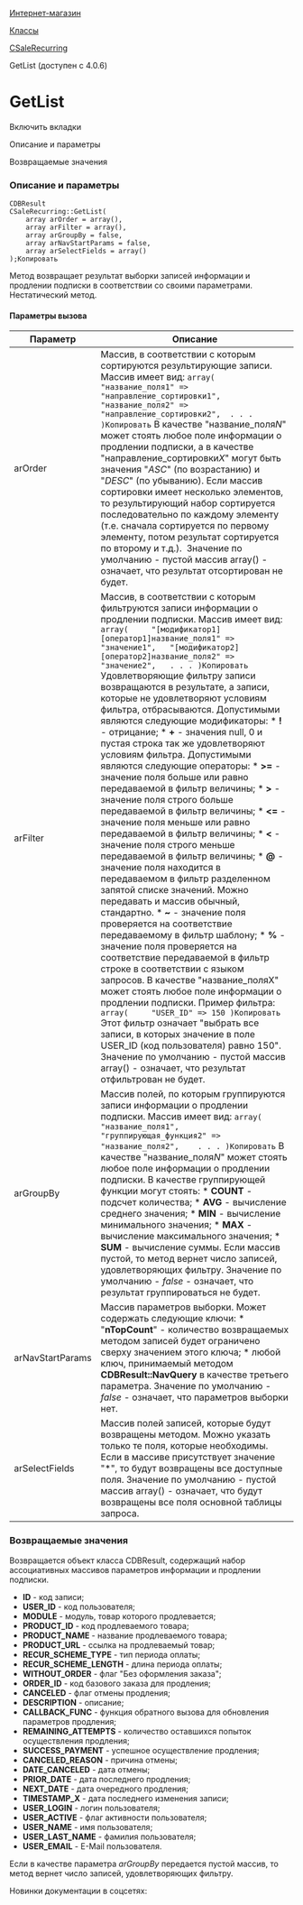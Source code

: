 [Интернет-магазин](/api_help/sale/index.php)

[Классы](/api_help/sale/classes/index.php)

[CSaleRecurring](/api_help/sale/classes/csalerecurring/index.php)

GetList (доступен с 4.0.6)

GetList
=======

Включить вкладки

Описание и параметры

Возвращаемые значения

### Описание и параметры

```
CDBResult
CSaleRecurring::GetList(
	array arOrder = array(),
	array arFilter = array(),
	array arGroupBy = false,
	array arNavStartParams = false,
	array arSelectFields = array()
);Копировать
```

Метод возвращает результат выборки записей информации и продлении подписки в соответствии со своими параметрами. Нестатический метод.

#### Параметры вызова

| Параметр | Описание |
| --- | --- |
| arOrder | Массив, в соответствии с которым сортируются результирующие записи. Массив имеет вид:  ``` array( 	"название_поля1" => "направление_сортировки1", 	"название_поля2" => "направление_сортировки2", 	. . . )Копировать ```  В качестве "название\_поля*N*" может стоять любое поле информации о продлении подписки, а в качестве "направление\_сортировки*X*" могут быть значения "*ASC*" (по возрастанию) и "*DESC*" (по убыванию).    Если массив сортировки имеет несколько элементов, то результирующий набор сортируется последовательно по каждому элементу (т.е. сначала сортируется по первому элементу, потом результат сортируется по второму и т.д.).     Значение по умолчанию - пустой массив array() - означает, что результат отсортирован не будет. |
| arFilter | Массив, в соответствии с которым фильтруются записи информации о продлении подписки. Массив имеет вид:  ``` array( 	"[модификатор1][оператор1]название_поля1" => "значение1", 	"[модификатор2][оператор2]название_поля2" => "значение2", 	. . . )Копировать ```  Удовлетворяющие фильтру записи возвращаются в результате, а записи, которые не удовлетворяют условиям фильтра, отбрасываются.    Допустимыми являются следующие модификаторы:  * **!** - отрицание; * **+** - значения null, 0 и пустая строка так же удовлетворяют условиям фильтра.  Допустимыми являются следующие операторы:  * **>=** - значение поля больше или равно передаваемой в фильтр величины; * **>** - значение поля строго больше передаваемой в фильтр величины; * **<=** - значение поля меньше или равно передаваемой в фильтр величины; * **<** - значение поля строго меньше передаваемой в фильтр величины; * **@** - значение поля находится в передаваемом в фильтр разделенном запятой списке значений. Можно передавать и массив обычный, стандартно. * **~** - значение поля проверяется на соответствие передаваемому в фильтр шаблону; * **%** - значение поля проверяется на соответствие передаваемой в фильтр строке в соответствии с языком запросов.  В качестве "название\_поляX" может стоять любое поле информации о продлении подписки.    Пример фильтра:  ``` array( 	"USER_ID" => 150 )Копировать ```  Этот фильтр означает "выбрать все записи, в которых значение в поле USER\_ID (код пользователя) равно 150".    Значение по умолчанию - пустой массив array() - означает, что результат отфильтрован не будет. |
| arGroupBy | Массив полей, по которым группируются записи информации о продлении подписки. Массив имеет вид:  ``` array( 	"название_поля1",  	"группирующая_функция2" => "название_поля2",  	. . . )Копировать ```  В качестве "название\_поля*N*" может стоять любое поле информации о продлении подписки. В качестве группирующей функции могут стоять:  * **COUNT** - подсчет количества; * **AVG** - вычисление среднего значения; * **MIN** - вычисление минимального значения; * **MAX** - вычисление максимального значения; * **SUM** - вычисление суммы.  Если массив пустой, то метод вернет число записей, удовлетворяющих фильтру.    Значение по умолчанию - *false* - означает, что результат группироваться не будет. |
| arNavStartParams | Массив параметров выборки. Может содержать следующие ключи:  * "**nTopCount**" - количество возвращаемых методом записей будет ограничено сверху значением этого ключа; * любой ключ, принимаемый методом  **CDBResult::NavQuery**   в качестве третьего параметра.  Значение по умолчанию - *false* - означает, что параметров выборки нет. |
| arSelectFields | Массив полей записей, которые будут возвращены методом. Можно указать только те поля, которые необходимы. Если в массиве присутствует значение "\*", то будут возвращены все доступные поля.    Значение по умолчанию - пустой массив array() - означает, что будут возвращены все поля основной таблицы запроса. |

### Возвращаемые значения

Возвращается объект класса CDBResult, содержащий набор ассоциативных массивов параметров информации и продлении подписки.

* **ID** - код записи;
* **USER\_ID** - код пользователя;
* **MODULE** - модуль, товар которого продлевается;
* **PRODUCT\_ID** - код продлеваемого товара;
* **PRODUCT\_NAME** - название продлеваемого товара;
* **PRODUCT\_URL** - ссылка на продлеваемый товар;
* **RECUR\_SCHEME\_TYPE** - тип периода оплаты;
* **RECUR\_SCHEME\_LENGTH** - длина периода оплаты;
* **WITHOUT\_ORDER** - флаг "Без оформления заказа";
* **ORDER\_ID** - код базового заказа для продления;
* **CANCELED** - флаг отмены продления;
* **DESCRIPTION** - описание;
* **CALLBACK\_FUNC** - функция обратного вызова для обновления параметров продления;
* **REMAINING\_ATTEMPTS** - количество оставшихся попыток осуществления продления;
* **SUCCESS\_PAYMENT** - успешное осуществление продления;
* **CANCELED\_REASON** - причина отмены;
* **DATE\_CANCELED** - дата отмены;
* **PRIOR\_DATE** - дата последнего продления;
* **NEXT\_DATE** - дата очередного продления;
* **TIMESTAMP\_X** - дата последнего изменения записи;
* **USER\_LOGIN** - логин пользователя;
* **USER\_ACTIVE** - флаг активности пользователя;
* **USER\_NAME** - имя пользователя;
* **USER\_LAST\_NAME** - фамилия пользователя;
* **USER\_EMAIL** - E-Mail пользователя.

Если в качестве параметра  *arGroupBy* передается пустой массив, то метод вернет число записей, удовлетворяющих фильтру.

Новинки документации в соцсетях: